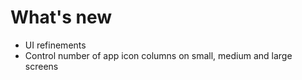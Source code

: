 # What's new

- UI refinements
- Control number of app icon columns on small, medium and large screens